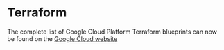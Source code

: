 <!--- This file is autogenerated, edit the template in meta/ -->

# Terraform

The complete list of Google Cloud Platform Terraform blueprints can now be found on the [Google Cloud website](https://g.co/dev/terraformfoundation)